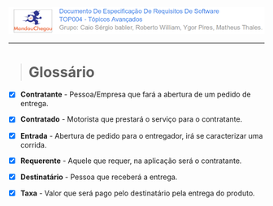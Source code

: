 ![](/assets/logo_mandou_chegou.png)

---

> # Glossário

* [x] **Contratante** - Pessoa/Empresa que fará a abertura de um pedido de entrega.

* [x] **Contratado** - Motorista que prestará o serviço para o contratante.

* [x] **Entrada** - Abertura de pedido para o entregador, irá se caracterizar uma corrida.

* [x] **Requerente** - Aquele que requer, na aplicação será o contratante.

* [x] **Destinatário** - Pessoa que receberá a entrega.

* [x] **Taxa** - Valor que será pago pelo destinatário pela entrega do produto.



